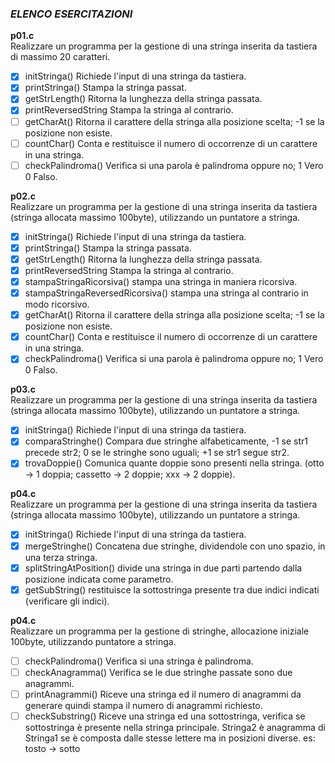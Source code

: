 ### *ELENCO ESERCITAZIONI*

**p01.c**  
Realizzare un programma per la gestione di una stringa inserita da tastiera di massimo 20 caratteri.
- [x] initStringa() Richiede l'input di una stringa da tastiera.
- [x] printStringa() Stampa la stringa passat.
- [x] getStrLength() Ritorna la lunghezza della stringa passata.
- [x] printReversedString Stampa la stringa al contrario.
- [ ] getCharAt() Ritorna il carattere della stringa alla posizione scelta; -1 se la posizione non esiste.
- [ ] countChar() Conta e restituisce il numero di occorrenze di un carattere in una stringa.
- [ ] checkPalindroma() Verifica si una parola è palindroma oppure no; 1 Vero 0 Falso. 

**p02.c**  
Realizzare un programma per la gestione di una stringa inserita da tastiera (stringa allocata massimo 100byte), utilizzando un puntatore a stringa.
- [x] initStringa() Richiede l'input di una stringa da tastiera.
- [x] printStringa() Stampa la stringa passata.
- [x] getStrLength() Ritorna la lunghezza della stringa passata.
- [x] printReversedString Stampa la stringa al contrario.
- [x] stampaStringaRicorsiva() stampa una stringa in maniera ricorsiva.
- [x] stampaStringaReversedRicorsiva() stampa una stringa al contrario in modo ricorsivo.
- [x] getCharAt() Ritorna il carattere della stringa alla posizione scelta; -1 se la posizione non esiste.
- [x] countChar() Conta e restituisce il numero di occorrenze di un carattere in una stringa.
- [x] checkPalindroma() Verifica si una parola è palindroma oppure no; 1 Vero 0 Falso.

**p03.c**  
Realizzare un programma per la gestione di una stringa inserita da tastiera (stringa allocata massimo 100byte), utilizzando un puntatore a stringa.
- [x] initStringa() Richiede l'input di una stringa da tastiera.
- [x] comparaStringhe() Compara due stringhe alfabeticamente, -1 se str1 precede str2; 0 se le stringhe sono uguali; +1 se str1 segue str2.
- [x] trovaDoppie() Comunica quante doppie sono presenti nella stringa. (otto -> 1 doppia; cassetto -> 2 doppie; xxx -> 2 doppie).

**p04.c**  
Realizzare un programma per la gestione di una stringa inserita da tastiera (stringa allocata massimo 100byte), utilizzando un puntatore a stringa.
- [x] initStringa() Richiede l'input di una stringa da tastiera.
- [x] mergeStringhe() Concatena due stringhe, dividendole con uno spazio, in una terza stringa.
- [x] splitStringAtPosition() divide una stringa in due parti partendo dalla posizione indicata come parametro.
- [x] getSubString() restituisce la sottostringa presente tra due indici indicati (verificare gli indici).

**p04.c**  
Realizzare un programma per la gestione di stringhe, allocazione iniziale 100byte, utilizzando puntatore a stringa.
- [ ] checkPalindroma() Verifica si una stringa è palindroma.
- [ ] checkAnagramma() Verifica se le due stringhe passate sono due anagrammi.
- [ ] printAnagrammi() Riceve una stringa ed il numero di anagrammi da generare quindi stampa il numero di anagrammi richiesto.
- [ ] checkSubstring() Riceve una stringa ed una sottostringa, verifica se sottostringa è presente nella stringa principale.
Stringa2 è anagramma di Stringa1 se è composta dalle stesse lettere ma in posizioni diverse.
es: tosto -> sotto